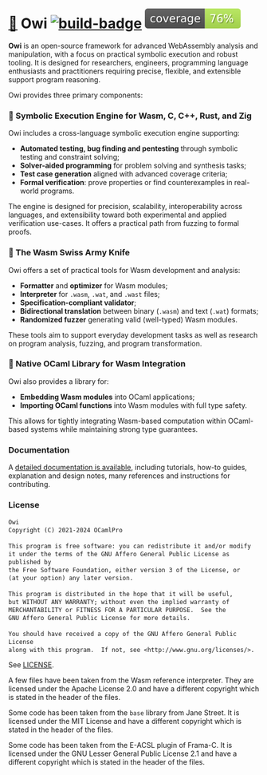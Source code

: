 # [🐌] Owi [![build-badge]][build status] [![coverage-badge]][coverage percentage]

**Owi** is an open-source framework for advanced WebAssembly analysis and manipulation, with a focus on practical symbolic execution and robust tooling.
It is designed for researchers, engineers, programming language enthusiasts and practitioners requiring precise, flexible, and extensible support program reasoning.

Owi provides three primary components:

###  🔬 Symbolic Execution Engine for Wasm, C, C++, Rust, and Zig

Owi includes a cross-language symbolic execution engine supporting:
- **Automated testing, bug finding and pentesting** through symbolic testing and constraint solving;
- **Solver-aided programming** for problem solving and synthesis tasks;
- **Test case generation** aligned with advanced coverage criteria;
- **Formal verification**: prove properties or find counterexamples in real-world programs.

The engine is designed for precision, scalability, interoperability across languages, and extensibility toward both experimental and applied verification use-cases.
It offers a practical path from fuzzing to formal proofs.

### 🔧 The Wasm Swiss Army Knife

Owi offers a set of practical tools for Wasm development and analysis:
- **Formatter** and **optimizer** for Wasm modules;
- **Interpreter** for `.wasm`, `.wat`, and `.wast` files;
- **Specification-compliant validator**;
- **Bidirectional translation** between binary (`.wasm`) and text (`.wat`) formats;
- **Randomized fuzzer** generating valid (well-typed) Wasm modules.

These tools aim to support everyday development tasks as well as research on program analysis, fuzzing, and program transformation.

### 🐪  Native OCaml Library for Wasm Integration

Owi also provides a library for:
- **Embedding Wasm modules** into OCaml applications;
- **Importing OCaml functions** into Wasm modules with full type safety.

This allows for tightly integrating Wasm-based computation within OCaml-based systems while maintaining strong type guarantees.

### Documentation

A [detailed documentation is available], including tutorials, how-to guides, explanation and design notes, many references and instructions for contributing.

### License

    Owi
    Copyright (C) 2021-2024 OCamlPro

    This program is free software: you can redistribute it and/or modify
    it under the terms of the GNU Affero General Public License as published by
    the Free Software Foundation, either version 3 of the License, or
    (at your option) any later version.

    This program is distributed in the hope that it will be useful,
    but WITHOUT ANY WARRANTY; without even the implied warranty of
    MERCHANTABILITY or FITNESS FOR A PARTICULAR PURPOSE.  See the
    GNU Affero General Public License for more details.

    You should have received a copy of the GNU Affero General Public License
    along with this program.  If not, see <http://www.gnu.org/licenses/>.

See [LICENSE].

A few files have been taken from the Wasm reference interpreter. They are licensed under the Apache License 2.0 and have a different copyright which is stated in the header of the files.

Some code has been taken from the `base` library from Jane Street. It is licensed under the MIT License and have a different copyright which is stated in the header of the files.

Some code has been taken from the E-ACSL plugin of Frama-C. It is licensed under the GNU Lesser General Public License 2.1 and have a different copyright which is stated in the header of the files.


[LICENSE]: ./LICENSE.md

[build-badge]: https://github.com/OCamlPro/owi/actions/workflows/build-ubuntu.yml/badge.svg
[build status]: https://github.com/ocamlpro/owi/actions
[coverage-badge]: https://raw.githubusercontent.com/ocamlpro/owi/gh-pages/coverage/badge.svg
[coverage percentage]: https://ocamlpro.github.io/owi/coverage
[detailed documentation is available]: https://ocamlpro.github.io/owi/

[🐌]: https://youtu.be/XgK9Fd8ikxk
